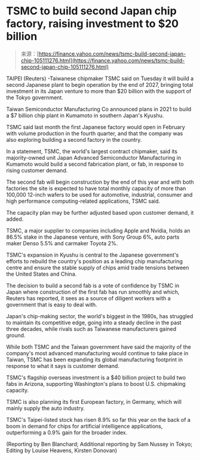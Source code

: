 <!--yml
category: 未分类
date: 2024-05-27 14:40:50
-->

# TSMC to build second Japan chip factory, raising investment to $20 billion

> 来源：[https://finance.yahoo.com/news/tsmc-build-second-japan-chip-105111276.html](https://finance.yahoo.com/news/tsmc-build-second-japan-chip-105111276.html)

TAIPEI (Reuters) -Taiwanese chipmaker TSMC said on Tuesday it will build a second Japanese plant to begin operation by the end of 2027, bringing total investment in its Japan venture to more than $20 billion with the support of the Tokyo government.

Taiwan Semiconductor Manufacturing Co announced plans in 2021 to build a $7 billion chip plant in Kumamoto in southern Japan's Kyushu.

TSMC said last month the first Japanese factory would open in February with volume production in the fourth quarter, and that the company was also exploring building a second factory in the country.

In a statement, TSMC, the world's largest contract chipmaker, said its majority-owned unit Japan Advanced Semiconductor Manufacturing in Kumamoto would build a second fabrication plant, or fab, in response to rising customer demand.

The second fab will begin construction by the end of this year and with both factories the site is expected to have total monthly capacity of more than 100,000 12-inch wafers to be used for automotive, industrial, consumer and high performance computing-related applications, TSMC said.

The capacity plan may be further adjusted based upon customer demand, it added.

TSMC, a major supplier to companies including Apple and Nvidia, holds an 86.5% stake in the Japanese venture, with Sony Group 6%, auto parts maker Denso 5.5% and carmaker Toyota 2%.

TSMC's expansion in Kyushu is central to the Japanese government's efforts to rebuild the country's position as a leading chip manufacturing centre and ensure the stable supply of chips amid trade tensions between the United States and China.

The decision to build a second fab is a vote of confidence by TSMC in Japan where construction of the first fab has run smoothly and which, Reuters has reported, it sees as a source of diligent workers with a government that is easy to deal with.

Japan's chip-making sector, the world's biggest in the 1980s, has struggled to maintain its competitive edge, going into a steady decline in the past three decades, while rivals such as Taiwanese manufacturers gained ground.

While both TSMC and the Taiwan government have said the majority of the company's most advanced manufacturing would continue to take place in Taiwan, TSMC has been expanding its global manufacturing footprint in response to what it says is customer demand.

TSMC's flagship overseas investment is a $40 billion project to build two fabs in Arizona, supporting Washington's plans to boost U.S. chipmaking capacity.

TSMC is also planning its first European factory, in Germany, which will mainly supply the auto industry.

TSMC's Taipei-listed stock has risen 8.9% so far this year on the back of a boom in demand for chips for artificial intelligence applications, outperforming a 0.9% gain for the broader index.

(Reporting by Ben Blanchard; Additional reporting by Sam Nussey in Tokyo; Editing by Louise Heavens, Kirsten Donovan)